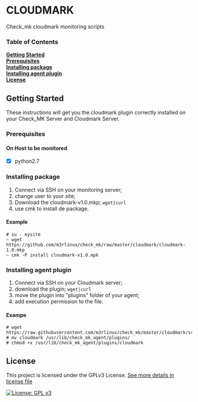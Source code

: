 # CLOUDMARK

Check_mk cloudmark monitoring scripts


### Table of Contents
**[Getting Started](#getting-started)**<br>
**[Prerequisites](#prerequisites)**<br>
**[Installing package](#installing-package)**<br>
**[Installing agent plugin](#installing-agent-plugin)**<br>
**[License](#license)**<br>


## Getting Started

These instructions will get you the cloudmark plugin correctly installed on your Check_MK Server and Cloudmark Server.

### Prerequisites

#### On Host to be monitored
- [x] python2.7

### Installing package

1. Connect via SSH on your monitoring server;
1. change user to your site;
1. Download the cloudmark-v1.0.mkp; `wget|curl`
1. use cmk to install de package.


#### Example
```
# su - mysite
~ wget https://github.com/m3rlinux/check_mk/raw/master/cloudmark/cloudmark-1.0.mkp
~ cmk -P install cloudmark-v1.0.mpk
```


### Installing agent plugin

1. Connect via SSH on your Cloudmark server;
1. download the plugin; `wget|curl`
1. move the plugin into "plugins" folder of your agent;
1. add execution permission to the file.

#### Exampe

```
# wget https://raw.githubusercontent.com/m3rlinux/check_mk/master/cloudmark/src/plugins/cloudmark
# mv cloudmark /usr/lib/check_mk_agent/plugins/
# chmod +x /usr/lib/check_mk_agent/plugins/cloudmark
```

## License

This project is licensed under the GPLv3 License. [See more details in license file](../LICENSE)

[![License: GPL v3](https://img.shields.io/badge/License-GPLv3-blue.svg)](https://www.gnu.org/licenses/gpl-3.0)
